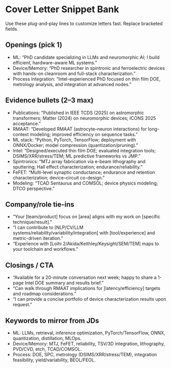 # Cover Letter Snippet Bank

Use these plug-and-play lines to customize letters fast. Replace bracketed fields.

## Openings (pick 1)
- ML: “PhD candidate specializing in LLMs and neuromorphic AI; I build efficient, hardware-aware ML systems.”
- Device/Memory: “PhD researcher in spintronic and ferroelectric devices with hands-on cleanroom and full-stack characterization.”
- Process Integration: “Intel-experienced PhD focused on thin film DOE, metrology analysis, and integration at advanced nodes.”

## Evidence bullets (2–3 max)
- Publications: “Published in IEEE TCDS (2025) on astromorphic transformers; Matter (2024) on neuromorphic devices; ICONS 2025 acceptance.”
- RMAAT: “Developed RMAAT (astrocyte–neuron interactions) for long-context modeling; improved efficiency on sequence tasks.”
- ML stack: “Python, PyTorch, TensorFlow; deployment with ONNX/Docker; model compression (quantization/pruning).”
- Intel: “Designed/executed thin film DOE; evaluated integration tools; DSIMS/XRR/stress/TEM; ML predictive frameworks vs JMP.”
- Spintronics: “MTJ array fabrication via e-beam lithography and sputtering; Hall effect characterization; endurance/reliability.”
- FeFET: “Multi-level synaptic conductance; endurance and retention characterization; device–circuit co-design.”
- Modeling: “TCAD Sentaurus and COMSOL; device physics modeling; DTCO perspective.”

## Company/role tie-ins
- “Your [team/product] focus on [area] aligns with my work on [specific technique/result].”
- “I can contribute to [NLP/CV/LLM systems/reliability/variability/integration] with [tool/experience] and metric-driven iteration.”
- “Experience with [Loihi 2/Akida/Keithley/Keysight/SEM/TEM] maps to your toolchain and workflows.”

## Closings / CTA
- “Available for a 20-minute conversation next week; happy to share a 1-page Intel DOE summary and results brief.”
- “Can walk through RMAAT implications for [latency/efficiency] targets and roadmap considerations.”
- “I can provide a concise portfolio of device characterization results upon request.”

## Keywords to mirror from JDs
- ML: LLMs, retrieval, inference optimization, PyTorch/TensorFlow, ONNX, quantization, distillation, MLOps.
- Device/Memory: MTJ, FeFET, reliability, TSV/3D integration, lithography, PVD/CVD, etch, TCAD/COMSOL.
- Process: DOE, SPC, metrology (DSIMS/XRR/stress/TEM), integration feasibility, yield/variability, BEOL/FEOL.

